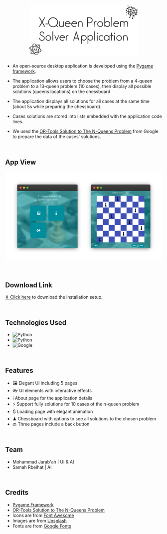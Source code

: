<h1 align='center'><img src='./Codes/data/images/logo.svg' width='350px'></h1>

- An open-source desktop application is developed using the [Pygame framework](https://www.pygame.org).

- The application allows users to choose the problem from a 4-queen problem to a 13-queen problem (10 cases), then display all possible solutions (queens locations) on the chessboard.

- The application displays all solutions for all cases at the same time (about 5s while preparing the chessboard).

- Cases solutions are stored into lists embedded with the application code lines.

- We used the [OR-Tools Solution to The N-Queens Problem](https://developers.google.com/optimization) from Google to prepare the data of the cases' solutions.

<br>

## App View
<p align='center'><img src='./Codes/data/images/app-view.png'></p>

<br>


## Download Link
<a href='./Installation Setup/X-Queen Problem Solver Application.exe' download>⬇ Click here</a> to download the installation setup.

<br>


## Technologies Used
* ![Python](https://img.shields.io/badge/Python-346b98?style=for-the-badge&logo=python&logoColor=white)
* ![Python](https://img.shields.io/badge/Pygame-00897b?style=for-the-badge&logo=python&logoColor=f7ce46)
* ![Google](https://img.shields.io/badge/OR_Tools-EEEEEE?style=for-the-badge&logo=google&logoColor=#4086f4)

<br>

## Features
* 🖼 Elegant UI including 5 pages
* 👓 UI elements with interactive effects
* ℹ️ About page for the application details
* ⚡ Support fully solutions for 10 cases of the n-queen problem
* 🔃 Loading page with elegant animation
* ♟ Chessboard with options to see all solutions to the chosen problem
* 🔙 Three pages include a back button

<br>

## Team
* Mohammad Jarab'ah | UI & AI
* Samah Rbeihat | AI

<br>

## Credits
* [Pygame Framework](https://www.pygame.org)
* [OR-Tools Solution to The N-Queens Problem](https://developers.google.com/optimization/cp/queens)
* Icons are from [Font Awesome](https://fontawesome.com)
* Images are from [Unsplash](https://unsplash.com)
* Fonts are from [Google Fonts](https://fonts.google.com)
